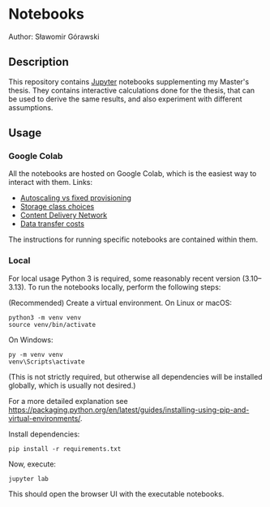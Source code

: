 # Notebooks

Author: Sławomir Górawski

## Description

This repository contains [Jupyter](https://jupyter.org/) notebooks supplementing my Master's thesis.
They contains interactive calculations done for the thesis, that can be used to derive the same results, and also experiment with different assumptions.

## Usage

### Google Colab

All the notebooks are hosted on Google Colab, which is the easiest way to interact with them. Links:

* [Autoscaling vs fixed provisioning](https://colab.research.google.com/drive/1eVQzYNCB5R1CaLmCmhUF9rP-w-ycKPEJ?usp=sharing)
* [Storage class choices](https://colab.research.google.com/drive/1dgabyi5wA1oDMK4mOVw4J3JcH2t2gzmB?usp=sharing)
* [Content Delivery Network](https://colab.research.google.com/drive/15VM3N_JM5RGsmhIwfyd8I4Q8LREH70uS?usp=sharing)
* [Data transfer costs](https://colab.research.google.com/drive/1ZzCTEj4U-ScpLUEPo3WLf4klTiSiAAFn?usp=sharing) 

The instructions for running specific notebooks are contained within them.

### Local

For local usage Python 3 is required, some reasonably recent version (3.10–3.13). To run the notebooks locally, perform the following steps:

(Recommended) Create a virtual environment. On Linux or macOS:

    python3 -m venv venv
    source venv/bin/activate

On Windows:

    py -m venv venv
    venv\Scripts\activate

(This is not strictly required, but otherwise all dependencies will be installed globally, which is usually not desired.)

For a more detailed explanation see https://packaging.python.org/en/latest/guides/installing-using-pip-and-virtual-environments/.

Install dependencies:

    pip install -r requirements.txt

Now, execute:

    jupyter lab

This should open the browser UI with the executable notebooks.
